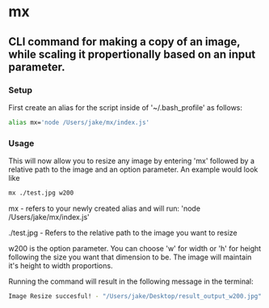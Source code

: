 # mx

## CLI command for making a copy of an image, while scaling it propertionally based on an input parameter.

### Setup

First create an alias for the script inside of '~/.bash_profile' as follows:

```bash
alias mx='node /Users/jake/mx/index.js'
```

### Usage

This will now allow you to resize any image by entering 'mx' followed by a relative path to the image and an option parameter. An example would look like

```bash
mx ./test.jpg w200
```

mx - refers to your newly created alias and will run: 'node /Users/jake/mx/index.js'

./test.jpg - Refers to the relative path to the image you want to resize

w200 is the option parameter. You can choose 'w' for width or 'h' for height following the size you want that dimension to be. The image will maintain it's height to width proportions.

Running the command will result in the following message in the terminal:

```bash
Image Resize succesful! - "/Users/jake/Desktop/result_output_w200.jpg"
```
